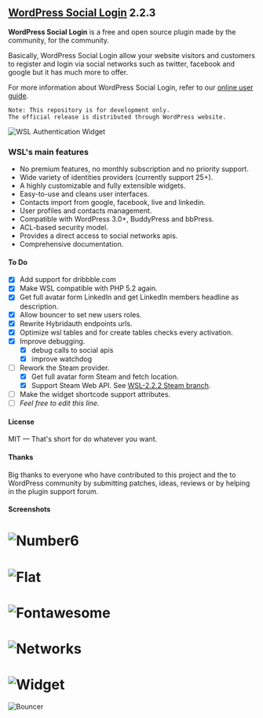 ## [WordPress Social Login](https://wordpress.org/plugins/wordpress-social-login/) 2.2.3
 
**WordPress Social Login** is a free and open source plugin made by the community, for the community.

Basically, WordPress Social Login allow your website visitors and customers to register and login via social networks such as twitter, facebook and google but it has much more to offer.

For more information about WordPress Social Login, refer to our [online user guide](http://miled.github.io/wordpress-social-login/).

    Note: This repository is for development only.
    The official release is distributed through WordPress website.
![WSL Authentication Widget](https://raw.githubusercontent.com/miled/wordpress-social-login/master/screenshot-1.png)

### WSL's main features

- No premium features, no monthly subscription and no priority support.
- Wide variety of identities providers (currently support 25+).
- A highly customizable and fully extensible widgets.
- Easy-to-use and cleans user interfaces.
- Contacts import from google, facebook, live and linkedin.
- User profiles and contacts management.
- Compatible with WordPress 3.0+, BuddyPress and bbPress.
- ACL-based security model.
- Provides a direct access to social networks apis.
- Comprehensive documentation.

#### To Do

- [x] Add support for dribbble.com
- [x] Make WSL compatible with PHP 5.2 again.
- [x] Get full avatar form LinkedIn and get LinkedIn members headline as description.
- [x] Allow bouncer to set new users roles.
- [x] Rewrite Hybridauth endpoints urls.
- [x] Optimize wsl tables and for create tables checks every activation.
- [x] Improve debugging.
    - [x] debug calls to social apis
    - [x] improve watchdog
- [ ] Rework the Steam provider.
    - [x] Get full avatar form Steam and fetch location.
    - [x] Support Steam Web API. See [WSL-2.2.2 Steam branch](https://github.com/miled/wordpress-social-login/tree/wsl-2.2.2-steam).
- [ ] Make the widget shortcode support attributes.
- [ ] *Feel free to edit this line.*

#### License 

MIT — That's short for do whatever you want.

#### Thanks

Big thanks to everyone who have contributed to this project and the to WordPress community by submitting patches, ideas, reviews or by helping in the plugin support forum.
#### Screenshots
![Number6](http://miled.github.io/wordpress-social-login/assets/img/theme_number6.png)
===
![Flat](http://miled.github.io/wordpress-social-login/assets/img/theme_flat.png)
===
![Fontawesome](http://miled.github.io/wordpress-social-login/assets/img/theme_fontawesome.png)
===
![Networks](https://raw.githubusercontent.com/miled/wordpress-social-login/master/screenshot-3.png)
=
![Widget](https://raw.githubusercontent.com/miled/wordpress-social-login/master/screenshot-4.png)
===
![Bouncer](https://raw.githubusercontent.com/miled/wordpress-social-login/master/screenshot-5.png)
